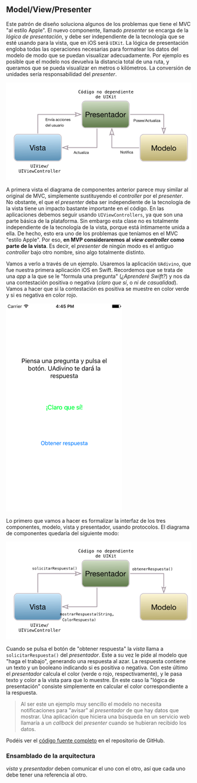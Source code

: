 ## Model/View/Presenter

Este patrón de diseño soluciona algunos de los problemas que tiene el MVC "al estilo Apple". El nuevo componente, llamado *presenter* se encarga de la *lógica de presentación*, y debe ser independiente de la tecnología que se esté usando para la vista, que en iOS será `UIKit`. La lógica de presentación engloba todas las operaciones necesarias para formatear los datos del modelo de modo que se puedan visualizar adecuadamente. Por ejemplo es posible que el modelo nos devuelva la distancia total de una ruta, y queramos que se pueda visualizar en metros o kilómetros. La conversión de unidades sería responsabilidad del *presenter*.

![](img/mvp.png)

A primera vista el diagrama de componentes anterior parece muy similar al original de MVC, simplemente sustituyendo el *controller* por el *presenter*. No obstante, el que el *presenter* deba ser independiente de la tecnología de la vista tiene un impacto bastante importante en el código. En las aplicaciones debemos seguir usando `UIViewControllers`, ya que son una parte básica de la plataforma. Sin embargo esta clase no es totalmente independiente de la tecnología de la vista, porque está íntimamente unida a ella. De hecho, esto era uno de los problemas que teníamos en el MVC "estilo Apple". Por eso, **en MVP consideraremos al *view controller* como parte de la vista**. Es decir, el *presenter* de ningún modo es el antiguo *controller* bajo otro nombre, sino algo totalmente distinto.

Vamos a verlo a través de un ejemplo. Usaremos la aplicación `UAdivino`, que fue nuestra primera aplicación iOS en Swift. Recordemos que se trata de una *app* a la que se le "formula una pregunta" (*¿Aprenderé Swift?*) y nos da una contestación positiva o negativa (*claro que sí*, o *ni de casualidad*). Vamos a hacer que si la contestación es positiva se muestre en color verde y si es negativa en color rojo. 

![pantalla de la *app*](img/UAdivino.png)

Lo primero que vamos a hacer es formalizar la interfaz de los tres componentes, modelo, vista y presentador, usando protocolos. El diagrama de componentes quedaría del siguiente modo:

![](img/mvp_UAdivino.png)

Cuando se pulsa el botón de "obtener respuesta" la *vista* llama a `solicitarRespuesta()` del *presentador*. Este a su vez le pide al modelo que "haga el trabajo", generando una respuesta al  azar. La respuesta contiene un texto y un booleano indicando si es positiva o negativa. Con este último el *presentador* calcula el color (verde o rojo, respectivamente), y le pasa texto y color a la vista para que lo muestre. En este caso la "lógica de presentación" consiste simplemente en calcular el color correspondiente a la respuesta.

> Al ser este un ejemplo muy sencillo el modelo no necesita notificaciones para "avisar" al *presentador* de que hay datos que mostrar. Una aplicación que hiciera una búsqueda en un servicio web llamaría a un *callback* del *presenter* cuando se hubieran recibido los datos.

Podéis ver el [código fuente completo](https://github.com/ottocol/ejemplos-arquitectura-iOS/tree/master/MVP) en el repositorio de GitHub.

### Ensamblado de la arquitectura

*vista* y *presentador* deben comunicar el uno con el otro, así que cada uno debe tener una referencia al otro.



